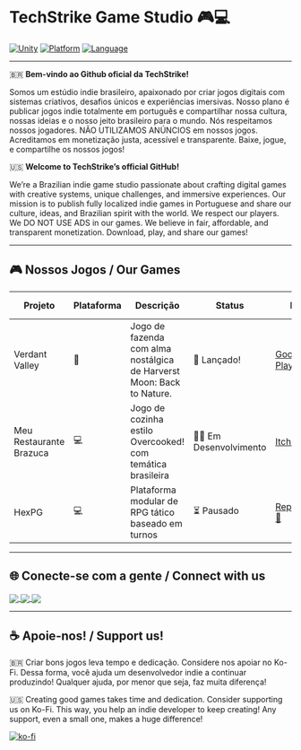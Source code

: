 # TechStrike Game Studio 🎮💻

[![Unity](https://img.shields.io/badge/Engine-Unity-000000?style=for-the-badge&logo=unity&logoColor=white)]()
[![Platform](https://img.shields.io/badge/Platform-PC%20%7C%20Android-blue?style=for-the-badge)]()
[![Language](https://img.shields.io/badge/Language-C%23-239120?style=for-the-badge&logo=c-sharp&logoColor=white)]()

---

🇧🇷 **Bem-vindo ao Github oficial da TechStrike!**  

Somos um estúdio indie brasileiro, apaixonado por criar jogos digitais com sistemas criativos, desafios únicos e experiências imersivas.
Nosso plano é publicar jogos indie totalmente em português e compartilhar nossa cultura, nossas ideias e o nosso jeito brasileiro para o mundo.
Nós respeitamos nossos jogadores. NÃO UTILIZAMOS ANÚNCIOS em nossos jogos. Acreditamos em monetização justa, acessível e transparente.
Baixe, jogue, e compartilhe os nossos jogos!


🇺🇸 **Welcome to TechStrike’s official GitHub!**  

We’re a Brazilian indie game studio passionate about crafting digital games with creative systems, unique challenges, and immersive experiences.
Our mission is to publish fully localized indie games in Portuguese and share our culture, ideas, and Brazilian spirit with the world.
We respect our players. We DO NOT USE ADS in our games. We believe in fair, affordable, and transparent monetization.
Download, play, and share our games!

---

## 🎮 Nossos Jogos / Our Games
| Projeto         |Plataforma| Descrição                                                   | Status             | Link                  | Preço | Data Lançamento |
|-----------------|----------|-------------------------------------------------------------|--------------------|------------------------| - | - |
| Verdant Valley  | 📱 | Jogo de fazenda com alma nostálgica de Harverst Moon: Back to Nature. | 🚀 Lançado! | [Google Play Store](https://play.google.com/store/apps/details?id=com.techstrikebrasil.verdantvalley) | Free-to-play | Maio/2025 | 
| Meu Restaurante Brazuca | 💻 | Jogo de cozinha estilo Overcooked! com temática brasileira          | 👨‍💻 Em Desenvolvimento   | [Itch.IO](https://tstrikebrasil.itch.io/meu-restaurante-brazuca)     | R$ 5,00 | Setembro/2025 |
| HexPG           | 💻 | Plataforma modular de RPG tático baseado em turnos          | ⏳ Pausado   | [Repositório 🔗](https://github.com/TechStrikeBrasil/HexPG_Host)     | TBD | TBD |

---

## 🌐 Conecte-se com a gente / Connect with us
<a href="https://tstrikebrasil.itch.io/">
  <img align="center" src="https://img.shields.io/badge/Itch.IO-ff6160?style=for-the-badge&logo=itchdotio&logoColor=white" />
</a>
<a href="https://www.youtube.com/@techstrikegamestudio">
  <img align="center" src="https://img.shields.io/badge/Youtube-fdfdfd?style=for-the-badge&logo=youtube&logoColor=red" />
</a>
<a href="https://play.google.com/store/apps/dev?id=6724140858606815242">
  <img align="center" src="https://img.shields.io/badge/PlayStore-fdfdfd?style=for-the-badge&logo=googleplay&logoColor=black" />
</a>

---

## ☕ Apoie-nos! / Support us!

🇧🇷 Criar bons jogos leva tempo e dedicação. Considere nos apoiar no Ko-Fi. Dessa forma, você ajuda um desenvolvedor indie a continuar produzindo! Qualquer ajuda, por menor que seja, faz muita diferença!

🇺🇸 Creating good games takes time and dedication. Consider supporting us on Ko-Fi. This way, you help an indie developer to keep creating! Any support, even a small one, makes a huge difference!

[![ko-fi](https://ko-fi.com/img/githubbutton_sm.svg)](https://ko-fi.com/K3K2GJ7JU)
<!-- OLD!!
<a href="https://github.com/TechStrikeBrasil">
  <img align="center" src="https://img.shields.io/badge/Steam-125588?style=for-the-badge&logo=steam&logoColor=white" />
</a>

-->

